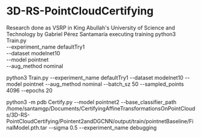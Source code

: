 # 3D-RS-PointCloudCertifying
Research done as VSRP in King Abullah's University of Science and Technology by Gabriel Pérez Santamaría
executing training
python3 Train.py \
--experiment_name defaultTry1 \
--dataset modelnet10 \
--model pointnet \
--aug_method nominal

python3 Train.py --experiment_name defaultTry1 --dataset modelnet10 --model pointnet --aug_method nominal --batch_sz 50 --sampled_points 4096 --epochs 20

python3 -m pdb Certify.py --model pointnet2 --base_classifier_path /home/santamgp/Documents/CertifyingAffineTransformationsOnPointClouds/3D-RS-PointCloudCertifying/Pointent2andDGCNN/output/train/pointnetBaseline/FinalModel.pth.tar --sigma 0.5 --experiment_name debugging
